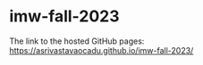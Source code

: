 # imw-fall-2023
The link to the hosted GitHub pages: https://asrivastavaocadu.github.io/imw-fall-2023/
